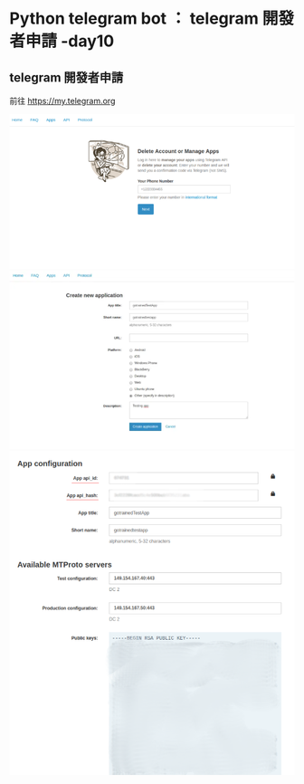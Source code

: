 # Python telegram bot ： telegram 開發者申請 -day10

## telegram 開發者申請
前往 https://my.telegram.org

![plot](./img/10/1.jpg)
![plot](./img/10/2.jpg)
![plot](./img/10/3.jpg)

